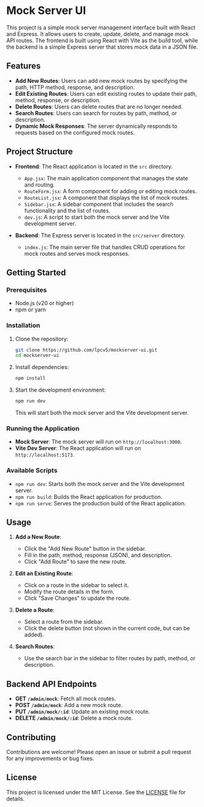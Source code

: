 # Mock Server UI

This project is a simple mock server management interface built with React and Express. It allows users to create, update, delete, and manage mock API routes. The frontend is built using React with Vite as the build tool, while the backend is a simple Express server that stores mock data in a JSON file.

## Features

- **Add New Routes**: Users can add new mock routes by specifying the path, HTTP method, response, and description.
- **Edit Existing Routes**: Users can edit existing routes to update their path, method, response, or description.
- **Delete Routes**: Users can delete routes that are no longer needed.
- **Search Routes**: Users can search for routes by path, method, or description.
- **Dynamic Mock Responses**: The server dynamically responds to requests based on the configured mock routes.

## Project Structure

- **Frontend**: The React application is located in the `src` directory.
  - `App.jsx`: The main application component that manages the state and routing.
  - `RouteForm.jsx`: A form component for adding or editing mock routes.
  - `RouteList.jsx`: A component that displays the list of mock routes.
  - `Sidebar.jsx`: A sidebar component that includes the search functionality and the list of routes.
  - `dev.js`: A script to start both the mock server and the Vite development server.

- **Backend**: The Express server is located in the `src/server` directory.
  - `index.js`: The main server file that handles CRUD operations for mock routes and serves mock responses.

## Getting Started

### Prerequisites

- Node.js (v20 or higher)
- npm or yarn

### Installation

1. Clone the repository:
   ```bash
   git clone https://github.com/lpcv5/mockserver-ui.git
   cd mockserver-ui
   ```

2. Install dependencies:
   ```bash
   npm install
   ```

3. Start the development environment:
   ```bash
   npm run dev
   ```

   This will start both the mock server and the Vite development server.

### Running the Application

- **Mock Server**: The mock server will run on `http://localhost:3000`.
- **Vite Dev Server**: The React application will run on `http://localhost:5173`.

### Available Scripts

- `npm run dev`: Starts both the mock server and the Vite development server.
- `npm run build`: Builds the React application for production.
- `npm run serve`: Serves the production build of the React application.

## Usage

1. **Add a New Route**:
   - Click the "Add New Route" button in the sidebar.
   - Fill in the path, method, response (JSON), and description.
   - Click "Add Route" to save the new route.

2. **Edit an Existing Route**:
   - Click on a route in the sidebar to select it.
   - Modify the route details in the form.
   - Click "Save Changes" to update the route.

3. **Delete a Route**:
   - Select a route from the sidebar.
   - Click the delete button (not shown in the current code, but can be added).

4. **Search Routes**:
   - Use the search bar in the sidebar to filter routes by path, method, or description.

## Backend API Endpoints

- **GET `/admin/mock`**: Fetch all mock routes.
- **POST `/admin/mock`**: Add a new mock route.
- **PUT `/admin/mock/:id`**: Update an existing mock route.
- **DELETE `/admin/mock/:id`**: Delete a mock route.

## Contributing

Contributions are welcome! Please open an issue or submit a pull request for any improvements or bug fixes.

## License

This project is licensed under the MIT License. See the [LICENSE](LICENSE) file for details.

